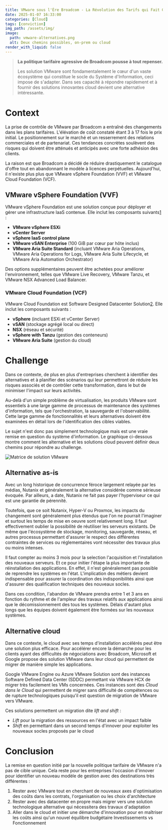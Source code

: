```yaml
---
title: VMware sous l'Ère Broadcom - La Révolution des Tarifs qui Fait Grincer des Dents
date: 2025-01-07 16:33:00
categories: [Cloud]
tags: [conviction]
img_path: /assets/img/
image:
  path: vmware-alternatives.png
  alt: Deux chemins possibles, on-prem ou cloud
render_with_liquid: false
---
```


> **La politique tarifaire agressive de Broadcom pousse à tout repenser.**
>
> Les solution VMware sont fondamentalement le cœur d'un vaste écosystème qui constitue le socle du Système d'Information, ceci impose de s'adapter. Dans ses capacité à répondre rapidement et à fournir des solutions innovantes cloud devient une alternative intéressante.

# Context

La prise de contrôle de VMware par Broadcom a entraîné des changements dans les plans tarifaires. L'élévation de coût constaté étant 3 à 17 fois le prix initial. Le positionnement sur le marché et un resserrement des relations commerciales et de partenariat. Ces tendances concrètes soulèvent des risques qui doivent être atténués et anticipés avec une forte adhésion des clients.

La raison est que Broadcom a décidé de réduire drastiquement le catalogue d'offre tout en abandonnant le modèle à licences perpétuelles. Aujourd'hui, il n'existe plus plus que VMware vSphere Foundation (VVF) et VMware Cloud Foundation (VCF).

## VMware vSphere Foundation (VVF)

VMware vSphere Foundation est une solution conçue pour déployer et gérer une infrastructure IaaS contenue. Elle inclut les composants suivants[1](https://docs.vmware.com/en/VMware-vSphere-Foundation/index.html) :

- **VMware vSphere ESXi**
- **vCenter Server**
- **vSphere IaaS control plane**
- **VMware vSAN Enterprise** (100 GiB par cœur par hôte inclus)
- **VMware Aria Suite Standard** (incluant VMware Aria Operations, VMware Aria Operations for Logs, VMware Aria Suite Lifecycle, et VMware Aria Automation Orchestrator)

Des options supplémentaires peuvent être achetées pour améliorer l'environnement, telles que VMware Live Recovery, VMware Tanzu, et VMware NSX Advanced Load Balancer.

### VMware Cloud Foundation (VCF)

VMware Cloud Foundation est Software Designed Datacenter Solution[2](https://docs.vmware.com/en/VMware-Cloud-Foundation/5.2/vcf-getting-started/GUID-07411CF9-AD3F-43EA-A348-A89940C2D4A2.html). Elle inclut les composants suivants :

- **vSphere** (incluant ESXi et vCenter Server)
- **vSAN** (stockage agrégé local ou direct)
- **NSX** (réseau et sécurité)
- **vSphere with Tanzu** (gestion des conteneurs)
- **VMware Aria Suite** (gestion du cloud)

# Challenge

Dans ce contexte, de plus en plus d'entreprises cherchent à identifier des alternatives et à planifier des scénarios qui leur permettront de réduire les risques associés et de contrôler cette transformation, dans le but de minimiser l'impact sur leurs activités.

Au-delà d'un simple problème de virtualisation, les produits VMware sont essentiels à une large gamme de processus de maintenance des systèmes d'information, tels que l'orchestration, la sauvegarde et l'observabilité. Cette large gamme de fonctionnalités et leurs alternatives doivent être examinées en détail lors de l'identification des cibles viables.

Le sujet n'est donc pas simplement technologique mais est une vraie remise en question du système d'information. Le graphique ci-dessous montre comment les alternative et les solutions cloud peuvent définir deux chemins pour répondre au challenge.

![Matrice de solution VMware](vmware-migration-path.png)

## Alternative as-is

Avec un long historique de concurrence féroce largement relayée par les médias, Nutanix et généralement la alternative considérée comme sérieuse évoquée. Par ailleurs, a date, Nutanix ne fait pas payer l'hyperviseur ce qui est une garantie de pérennité.

Toutefois, que ce soit Nutanix, Hyper-V ou Proxmox, les impacts du changement sont généralement plus étendus que l'on ne pourrait l'imaginer et surtout les temps de mise en oeuvre sont relativement long. Il faut effectivement oublier la possibilité de réutiliser les serveurs existants. De même que l'écosystème de stockage, monitoring, sauvegarde, réseau, et autres processus permettant d'assurer le respect des différentes contraintes de services ou réglementaires vont nécessiter des travaux plus ou moins intenses.

Il faut compter au moins 3 mois pour la selection l'acquisition et l'installation des nouveaux serveurs. Et ce pour initier l'étape la plus importante de réinstallation des applications. En effet, il n'est généralement pas possible de reprendre les systèmes en l'état. L'implication des métiers devient indispensable pour assurer la coordination des indisponibilités ainsi que d'assurer des qualification techniques des nouveaux socles.

Dans ces condition, l'abandon de VMware prendra entre 1 et 3 ans en fonction du rythme et de l'ampleur des travaux relatifs aux applications ainsi que le décomissionnement des tous les systèmes. Délais d'autant plus longs que les équipes doivent également être formées sur les nouveaux systèmes.

## Alternative cloud

Dans ce contexte, le cloud avec ses temps d'installation accélérés peut être une solution plus efficace.
Pour accélérer encore la démarche pour les clients ayant des difficultés de négociations avec Broadcom, Microsoft et Google propose des solution VMware dans leur cloud qui permettent de migrer de manière simple les applications.

Google VMware Engine ou Azure VMware Solution sont des instances Software Defined Data Center (SDDC) permettant via VMware HCX de migrer très facilement les VMs concernées. Ces instances sont des _Cloud dans le Cloud_ qui permettent de migrer sans difficulté de compétences ou de rupture technologiques puisqu'il est question de migration de VMware vers VMware.

Ces solutions permettent un migration dite _lift and shift_ :

- _Lift_ pour la migration des ressources en l'état avec un impact faible
- _Shift_ en permettant dans un second temps d'innover pour exploiter les nouveaux socles proposés par le cloud

# Conclusion

La remise en question initié par la nouvelle politique tarifaire de VMware n'a pas de cible unique. Cela reste pour les entreprises l'occasion d'innover pour identifier un nouveau modèle de gestion avec des destinations très différentes :

1. Rester avec VMware tout en cherchant de nouveaux axes d'optimisation des coûts dans les contrats, l'organisation ou les choix d'architecture
2. Rester avec des datacenter en propre mais migrer vers une solution technologique alternative qui nécessitera des travaux d'adaptation
3. Aller dans le cloud et initier une démarche d'innovation pour en maîtriser les coûts ainsi qu'un nouvel équilibre budgétaire Investissements vs Fonctionnement

